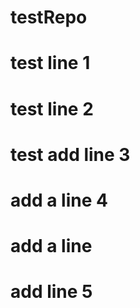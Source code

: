 # testRepo
# test line 1
# test line 2
# test add line 3
# add a line 4
# add a line
# add line 5


